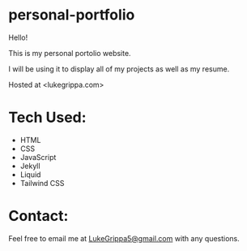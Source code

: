 # personal-portfolio

Hello! 

This is my personal portolio website. 

I will be using it to display all of my projects as well as my resume.

Hosted at <lukegrippa.com>

# Tech Used:

- HTML
- CSS
- JavaScript
- Jekyll
- Liquid
- Tailwind CSS

# Contact:


Feel free to email me at <LukeGrippa5@gmail.com> with any questions.
